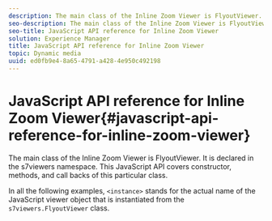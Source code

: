 ```yaml
---
description: The main class of the Inline Zoom Viewer is FlyoutViewer. It is declared in the s7viewers namespace. This JavaScript API covers constructor, methods, and call backs of this particular class.
seo-description: The main class of the Inline Zoom Viewer is FlyoutViewer. It is declared in the s7viewers namespace. This JavaScript API covers constructor, methods, and call backs of this particular class.
seo-title: JavaScript API reference for Inline Zoom Viewer
solution: Experience Manager
title: JavaScript API reference for Inline Zoom Viewer
topic: Dynamic media
uuid: ed0fb9e4-8a65-4791-a428-4e950c492198
---
```


# JavaScript API reference for Inline Zoom Viewer{#javascript-api-reference-for-inline-zoom-viewer}

The main class of the Inline Zoom Viewer is FlyoutViewer. It is declared in the s7viewers namespace. This JavaScript API covers constructor, methods, and call backs of this particular class.

In all the following examples, `<instance>` stands for the actual name of the JavaScript viewer object that is instantiated from the `s7viewers.FlyoutViewer` class. 
